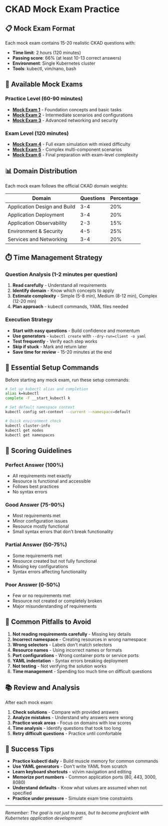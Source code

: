 # CKAD Mock Exam Practice

## 📋 Mock Exam Format

Each mock exam contains 15-20 realistic CKAD questions with:
- **Time limit**: 2 hours (120 minutes)
- **Passing score**: 66% (at least 10-13 correct answers)
- **Environment**: Single Kubernetes cluster
- **Tools**: kubectl, vim/nano, bash

## 🎯 Available Mock Exams

### Practice Level (60-90 minutes)
- [**Mock Exam 1**](mock-exam-01.md) - Foundation concepts and basic tasks
- [**Mock Exam 2**](mock-exam-02.md) - Intermediate scenarios and configurations
- [**Mock Exam 3**](mock-exam-03.md) - Advanced networking and security

### Exam Level (120 minutes)
- [**Mock Exam 4**](mock-exam-04.md) - Full exam simulation with mixed difficulty
- [**Mock Exam 5**](mock-exam-05.md) - Complex multi-component scenarios
- [**Mock Exam 6**](mock-exam-06.md) - Final preparation with exam-level complexity

## 📊 Domain Distribution

Each mock exam follows the official CKAD domain weights:

| Domain | Questions | Percentage |
|--------|-----------|------------|
| Application Design and Build | 3-4 | 20% |
| Application Deployment | 3-4 | 20% |
| Application Observability | 2-3 | 15% |
| Environment & Security | 4-5 | 25% |
| Services and Networking | 3-4 | 20% |

## ⏱️ Time Management Strategy

### Question Analysis (1-2 minutes per question)
1. **Read carefully** - Understand all requirements
2. **Identify domain** - Know which concepts to apply
3. **Estimate complexity** - Simple (5-8 min), Medium (8-12 min), Complex (12-20 min)
4. **Plan approach** - kubectl commands, YAML files needed

### Execution Strategy
- **Start with easy questions** - Build confidence and momentum
- **Use generators** - `kubectl create` with `--dry-run=client -o yaml`
- **Test frequently** - Verify each step works
- **Skip if stuck** - Mark and return later
- **Save time for review** - 15-20 minutes at the end

## 🔧 Essential Setup Commands

Before starting any mock exam, run these setup commands:

```bash
# Set up kubectl alias and completion
alias k=kubectl
complete -F __start_kubectl k

# Set default namespace context
kubectl config set-context --current --namespace=default

# Quick environment check
kubectl cluster-info
kubectl get nodes
kubectl get namespaces
```

## 📝 Scoring Guidelines

### Perfect Answer (100%)
- All requirements met exactly
- Resource is functional and accessible
- Follows best practices
- No syntax errors

### Good Answer (75-90%)
- Most requirements met
- Minor configuration issues
- Resource mostly functional
- Small syntax errors that don't break functionality

### Partial Answer (50-75%)
- Some requirements met
- Resource created but not fully functional
- Missing key configurations
- Syntax errors affecting functionality

### Poor Answer (0-50%)
- Few or no requirements met
- Resource not created or completely broken
- Major misunderstanding of requirements

## 🎯 Common Pitfalls to Avoid

1. **Not reading requirements carefully** - Missing key details
2. **Incorrect namespace** - Creating resources in wrong namespace
3. **Wrong selectors** - Labels don't match selectors
4. **Resource names** - Using incorrect names or formats
5. **Port configurations** - Wrong container ports or service ports
6. **YAML indentation** - Syntax errors breaking deployment
7. **Not testing** - Not verifying the solution works
8. **Time management** - Spending too much time on difficult questions

## 📚 Review and Analysis

After each mock exam:

1. **Check solutions** - Compare with provided answers
2. **Analyze mistakes** - Understand why answers were wrong
3. **Practice weak areas** - Focus on domains with low scores
4. **Time analysis** - Identify questions that took too long
5. **Retry difficult questions** - Practice until comfortable

## 🚀 Success Tips

- **Practice kubectl daily** - Build muscle memory for common commands
- **Use YAML generators** - Don't write YAML from scratch
- **Learn keyboard shortcuts** - vi/vim navigation and editing
- **Memorize port numbers** - Common application ports (80, 443, 3000, 8080)
- **Understand defaults** - Know what values are assumed when not specified
- **Practice under pressure** - Simulate exam time constraints

---

*Remember: The goal is not just to pass, but to become proficient with Kubernetes application development!*